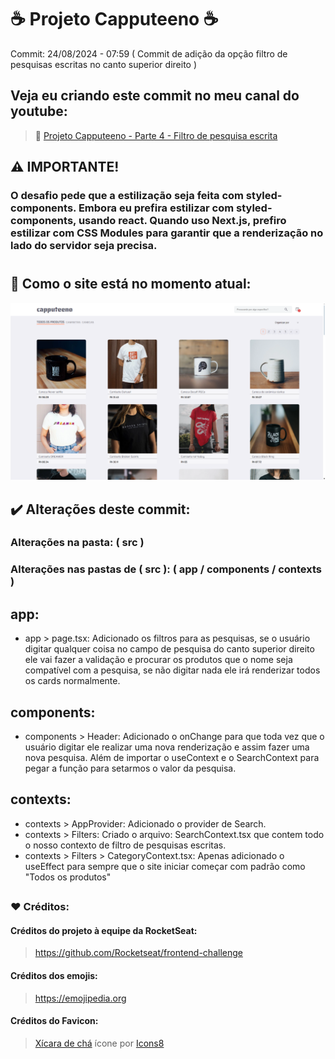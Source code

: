 # ☕ Projeto Capputeeno ☕

Commit: 24/08/2024 - 07:59 ( Commit de adição da opção filtro de pesquisas escritas no canto superior direito )
## Veja eu criando este commit no meu canal do youtube:
> 🔗 <a href="https://youtu.be/MNrKWIPPRC8" target="_blank">Projeto Capputeeno - Parte 4 - Filtro de pesquisa escrita</a>

## ⚠️ IMPORTANTE!
### O desafio pede que a estilização seja feita com styled-components. Embora eu prefira estilizar com styled-components, usando react. Quando uso Next.js, prefiro estilizar com CSS Modules para garantir que a renderização no lado do servidor seja precisa.

# 


## 💭 Como o site está no momento atual:
![Imagem do projeto atualmente](./src/assets/telaFinalizadaRefactor.png)

## ✔️ Alterações deste commit:

### Alterações na pasta: ( src )

### Alterações nas pastas de ( src ): ( app / components / contexts )

## app:
- app > page.tsx: Adicionado os filtros para as pesquisas, se o usuário digitar qualquer coisa no campo de pesquisa do canto superior direito ele vai fazer a validação e procurar os produtos que o nome seja compatível com a pesquisa, se não digitar nada ele irá renderizar todos os cards normalmente.

## components:
- components > Header: Adicionado o onChange para que toda vez que o usuário digitar ele realizar uma nova renderização e assim fazer uma nova pesquisa. Além de importar o useContext e o SearchContext para pegar a função para setarmos o valor da pesquisa.

## contexts:
- contexts > AppProvider: Adicionado o provider de Search.
- contexts > Filters: Criado o arquivo: SearchContext.tsx que contem todo o nosso contexto de filtro de pesquisas escritas.
- contexts > Filters > CategoryContext.tsx: Apenas adicionado o useEffect para sempre que o site iniciar começar com padrão como "Todos os produtos"

##

### ❤️ Créditos:

#### Créditos do projeto à equipe da RocketSeat:
> <a href="https://github.com/Rocketseat/frontend-challenge" target="_blank">https://github.com/Rocketseat/frontend-challenge</a>

#### Créditos dos emojis: 
> <a href="https://emojipedia.org" target="_blank">https://emojipedia.org</a>

#### Créditos do Favicon: 
> <a target="_blank" href="https://icons8.com/icon/64677/tea-cup">Xícara de chá</a> ícone por <a target="_blank" href="https://icons8.com">Icons8</a>